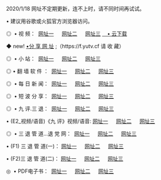 <p>2020/1/18 网址不定期更新，连不上时，请不同时间再试试。
<p>• 建议用谷歌或火狐官方浏览器访问。
<p>◎  • 视 频： 
<a href="http://mly.proyectolanuevatierra.com/" target="_blank">网址一</a> 　 
<a href="http://mic.proyectolanuevatierra.com/" target="_blank">网址二</a> 　 
<a href="http://mic.proyectolanuevatierra.com/b.html" target="_blank">网址三</a>  
<a href="https://yadi.sk/d/d0sUeAOpal3njw" target="_blank">　• 云下载 </a></p>
<p>◆ new! <a href="http://mke.proyectolanuevatierra.com/a.html">•分 享 网 址</a> ;（https://f.yutv.cf 请 收 藏） </p>
<p>◎ </span>  •  小 站：  
<a href="http://mly.proyectolanuevatierra.com/f.html" target="_blank">网址一</a> 　 
<a href="http://mic.proyectolanuevatierra.com/h.html" target="_blank">网址二</a> 　 
<a href="http://mic.proyectolanuevatierra.com/k/" target="_blank">网址三</a></p>
<p>◎  • 翻 墙 软 件 ：  
<a href="http://mly.proyectolanuevatierra.com/ff/" target="_blank">网址一</a> 　 
<a href="http://mic.proyectolanuevatierra.com/s/read/a1_nd.html" target="_blank">网址二</a> 　 
<a href="http://mic.proyectolanuevatierra.com/ff/index.html" target="_blank">网址三</a></p>
<p>◎ </span>  • 每 日 新 闻：  
<a href="http://mly.proyectolanuevatierra.com/day/" target="_blank">网址一</a> 　 
<a href="http://mic.proyectolanuevatierra.com/day/" target="_blank">网址二</a> 　 
<a href="http://mic.proyectolanuevatierra.com/day/index.html" target="_blank">网址三</a></p>
<p>◎ </span>  • 短 波 分 享：  
<a href="http://mly.proyectolanuevatierra.com/h/" target="_blank">网址一</a> 　 
<a href="http://mic.proyectolanuevatierra.com/h/" target="_blank">网址二</a> 　 
<a href="http://mic.proyectolanuevatierra.com/h/index.html" target="_blank">网址三</a></p>
<p>◎   • 九 评.三 退：  
<a href="http://mly.proyectolanuevatierra.com/t/" target="_blank">网址一</a> 　 
<a href="http://mic.proyectolanuevatierra.comli/v2/index.html" target="_blank">网址二</a> 　 
<a href="http://mic.proyectolanuevatierra.com/tt/index.html" target="_blank">网址三</a> 　</p>
<p>  • (E2_视频/语音)《九 评》视频/语音: 
<a href="http://mic.proyectolanuevatierra.com/7738.html" target="_blank">网址一</a> 　 
<a href="http://mic.proyectolanuevatierra.com/7614.html" target="_blank">网址二</a> 　 
<a href="http://mic.proyectolanuevatierra.com/7633.html" target="_blank">网址三</a></p>
<p>◎   • 三 退 管 道...退 党 网：  
<a href="http://mly.proyectolanuevatierra.com/go/td1.html" target="_blank">网址一</a> 　 
<a href="http://mic.proyectolanuevatierra.com/go/td2.html" target="_blank">网址二</a> 　 
<a href="http://mic.proyectolanuevatierra.com/go/td3.html" target="_blank">网址三</a></p>
<p>  • (F1) 三 退 管 道(一)： 
<a href="http://mly.proyectolanuevatierra.com/dd/" target="_blank">网址一</a> 　 
<a href="http://mic.proyectolanuevatierra.com/s/read/a1_tdx.html" target="_blank">网址二</a> 　 
<a href="http://mic.proyectolanuevatierra.com/dd/" target="_blank">网址三</a></p>
<p>  • (F2)三 退 管 道(二)： 
<a href="http://mic.proyectolanuevatierra.com/d/" target="_blank">网址一</a> 　 
<a href="http://mly.proyectolanuevatierra.com/d/index.html" target="_blank">网址二</a> 　 
<a href="http://mic.proyectolanuevatierra.com/d/" target="_blank">网址三</a></p>
<p>◎   • PDF电子书：  
<a href="http://mly.proyectolanuevatierra.com/p/" target="_blank">网址一</a> 　 
<a href="http://mic.proyectolanuevatierra.com/p/index.html" target="_blank">网址二</a> 　 
<a href="http://mic.proyectolanuevatierra.com/p/" target="_blank">网址三</a></p>
